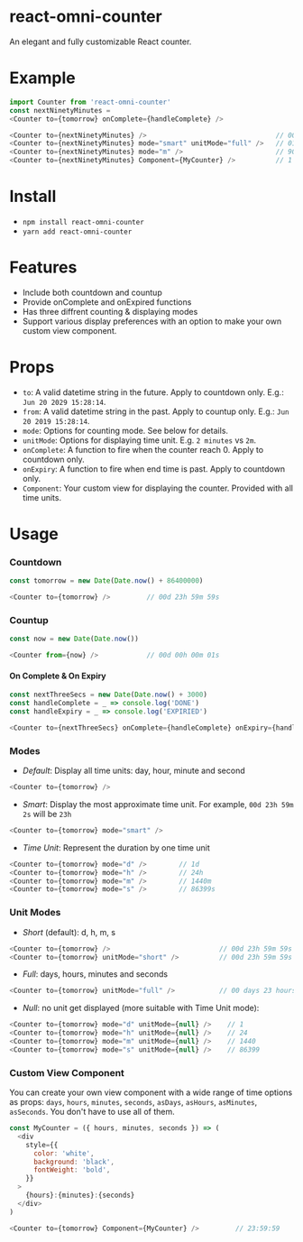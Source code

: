 # react-omni-counter
An elegant and fully customizable React counter.

# Example
```javascript
import Counter from 'react-omni-counter'
const nextNinetyMinutes = 
<Counter to={tomorrow} onComplete={handleComplete} />
```

```javascript
<Counter to={nextNinetyMinutes} />                                // 00d 01h 29m 59s
<Counter to={nextNinetyMinutes} mode="smart" unitMode="full" />   // 01 hour
<Counter to={nextNinetyMinutes} mode="m" />                       // 90m
<Counter to={nextNinetyMinutes} Component={MyCounter} />          // 1 HOUR 30 MINUTES
```

# Install
- `npm install react-omni-counter`
- `yarn add react-omni-counter`

# Features
- Include both countdown and countup
- Provide onComplete and onExpired functions
- Has three diffrent counting & displaying modes
- Support various display preferences with an option to make your own custom view component.

# Props
- `to`: A valid datetime string in the future. Apply to countdown only. E.g.: `Jun 20 2029 15:28:14`.
- `from`: A valid datetime string in the past. Apply to countup only. E.g.: `Jun 20 2019 15:28:14`.
- `mode`: Options for counting mode. See below for details.
- `unitMode`: Options for displaying time unit. E.g. `2 minutes` vs `2m`.
- `onComplete`: A function to fire when the counter reach 0. Apply to countdown only.
- `onExpiry`: A function to fire when end time is past. Apply to countdown only.
- `Component`: Your custom view for displaying the counter. Provided with all time units.

# Usage
### Countdown
```javascript
const tomorrow = new Date(Date.now() + 86400000) 

<Counter to={tomorrow} />         // 00d 23h 59m 59s
```
### Countup
```javascript
const now = new Date(Date.now())

<Counter from={now} />            // 00d 00h 00m 01s
```

#### On Complete & On Expiry
```javascript
const nextThreeSecs = new Date(Date.now() + 3000)
const handleComplete = _ => console.log('DONE')
const handleExpiry = _ => console.log('EXPIRIED')

<Counter to={nextThreeSecs} onComplete={handleComplete} onExpiry={handleExpiry} />
```

### Modes
- *Default*: Display all time units: day, hour, minute and second
```javascript
<Counter to={tomorrow} />
```
- *Smart*: Display the most approximate time unit. For example, `00d 23h 59m 2s` will be `23h`
```javascript
<Counter to={tomorrow} mode="smart" />
```

- *Time Unit*: Represent the duration by one time unit
```javascript
<Counter to={tomorrow} mode="d" />        // 1d
<Counter to={tomorrow} mode="h" />        // 24h
<Counter to={tomorrow} mode="m" />        // 1440m
<Counter to={tomorrow} mode="s" />        // 86399s
```

### Unit Modes
- *Short* (default): d, h, m, s
```javascript
<Counter to={tomorrow} />                           // 00d 23h 59m 59s
<Counter to={tomorrow} unitMode="short" />          // 00d 23h 59m 59s
```
- *Full*: days, hours, minutes and seconds
```javascript
<Counter to={tomorrow} unitMode="full" />           // 00 days 23 hours 59 minutes 59 seconds
```
- *Null*: no unit get displayed (more suitable with Time Unit mode):
```javascript
<Counter to={tomorrow} mode="d" unitMode={null} />    // 1
<Counter to={tomorrow} mode="h" unitMode={null} />    // 24
<Counter to={tomorrow} mode="m" unitMode={null} />    // 1440
<Counter to={tomorrow} mode="s" unitMode={null} />    // 86399
```

### Custom View Component
You can create your own view component with a wide range of time options as props: `days`, `hours`, `minutes`, `seconds`, `asDays`, `asHours`, `asMinutes`, `asSeconds`. You don't have to use all of them.

```javascript
const MyCounter = ({ hours, minutes, seconds }) => (
  <div
    style={{
      color: 'white',
      background: 'black',
      fontWeight: 'bold',
    }}
  >
    {hours}:{minutes}:{seconds}
  </div>
)

<Counter to={tomorrow} Component={MyCounter} />         // 23:59:59
```
